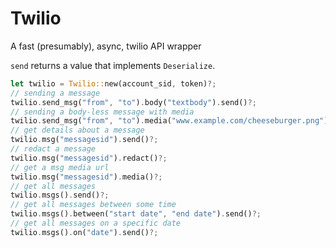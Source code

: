 # Twilio

A fast (presumably), async, twilio API wrapper

`send` returns a value that implements `Deserialize`.

```rs
let twilio = Twilio::new(account_sid, token)?;
// sending a message
twilio.send_msg("from", "to").body("textbody").send()?;
// sending a body-less message with media
twilio.send_msg("from", "to").media("www.example.com/cheeseburger.png").send()?;
// get details about a message
twilio.msg("messagesid").send()?;
// redact a message
twilio.msg("messagesid").redact()?;
// get a msg media url
twilio.msg("messagesid").media()?;
// get all messages
twilio.msgs().send()?;
// get all messages between some time
twilio.msgs().between("start date", "end date").send()?;
// get all messages on a specific date
twilio.msgs().on("date").send()?;
```

